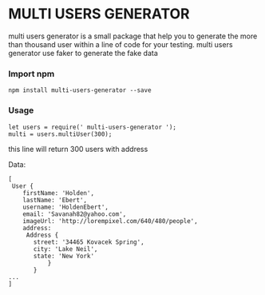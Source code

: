 # MULTI USERS GENERATOR

multi users generator is a small package  that help you to generate the more than thousand user within a line of code for your testing.
multi users generator use faker to generate the fake data

### Import npm

`npm install multi-users-generator --save
`

### Usage

```
let users = require(' multi-users-generator ');
multi = users.multiUser(300);
```
this line will return 300 users with address

Data:
```
[
 User {
    firstName: 'Holden',
    lastName: 'Ebert',
    username: 'HoldenEbert',
    email: 'Savanah82@yahoo.com',
    imageUrl: 'http://lorempixel.com/640/480/people',
    address:
     Address {
       street: '34465 Kovacek Spring',
       city: 'Lake Neil',
       state: 'New York' 
           } 
       } 
...
]
```



